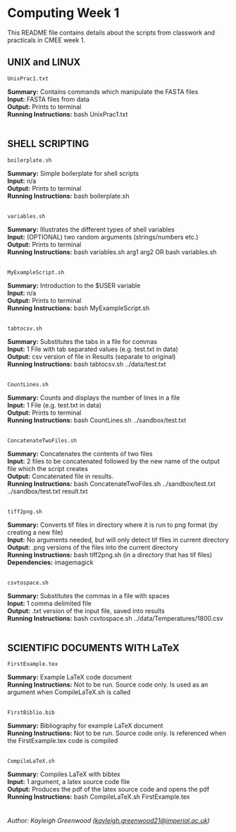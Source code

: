 # Computing Week 1

This README file contains details about the scripts from classwork and practicals in CMEE week 1.

## UNIX and LINUX

    UnixPrac1.txt

**Summary:** Contains commands which manipulate the FASTA files <br />
**Input:** FASTA files from data <br />
**Output:** Prints to terminal <br />
**Running Instructions:** bash UnixPrac1.txt <br /><br />
    
## SHELL SCRIPTING

	boilerplate.sh

**Summary:** Simple boilerplate for shell scripts <br />
**Input:** n/a <br />
**Output:** Prints to terminal <br />
**Running Instructions:** bash boilerplate.sh <br /><br />


	variables.sh

**Summary:** Illustrates the different types of shell variables <br />
**Input:** (OPTIONAL) two random arguments (strings/numbers etc.) <br />
**Output:** Prints to terminal <br />
**Running Instructions:** bash variables.sh arg1 arg2 OR bash variables.sh <br /><br />


	MyExampleScript.sh

**Summary:** Introduction to the $USER variable <br />
**Input:** n/a<br />
**Output:** Prints to terminal<br />
**Running Instructions:** bash MyExampleScript.sh<br /><br />



	tabtocsv.sh

**Summary:** Substitutes the tabs in a file for commas<br />
**Input:** 1 File with tab separated values (e.g. test.txt in data)<br />
**Output:** csv version of file in Results (separate to original)<br />
**Running Instructions:** bash tabtocsv.sh ../data/test.txt<br /><br />



	CountLines.sh

**Summary:** Counts and displays the number of lines in a file<br />
**Input:** 1 File (e.g. test.txt in data)<br />
**Output:** Prints to terminal<br />
**Running Instructions:** bash CountLines.sh ../sandbox/test.txt<br /><br />


	ConcatenateTwoFiles.sh

**Summary:** Concatenates the contents of two files<br />
**Input:** 2 files to be concatenated followed by the new name of the output file which the script creates<br />
**Output:** Concatenated file in results.<br />
**Running Instructions:** bash ConcatenateTwoFiles.sh ../sandbox/test.txt ../sandbox/test.txt result.txt<br /><br />


	tiff2png.sh

**Summary:** Converts tif files in directory where it is run to png format (by creating a new file)<br />
**Input:** No arguments needed, but will only detect tif files in current directory<br />
**Output:** .png versions of the files into the current directory<br />
**Running Instructions:** bash tiff2png.sh (in a directory that has tif files)<br />
**Dependencies:** imagemagick<br /><br />



	csvtospace.sh

**Summary:** Substitutes the commas in a file with spaces<br />
**Input:** 1 comma delimited file<br />
**Output:** .txt version of the input file, saved into results<br />
**Running Instructions:** bash csvtospace.sh ../data/Temperatures/1800.csv<br /><br />

## SCIENTIFIC DOCUMENTS WITH LaTeX

	FirstExample.tex

**Summary:** Example LaTeX code document<br />
**Running Instructions:** Not to be run. Source code only. Is used as an argument when CompileLaTeX.sh is called<br /><br />


	FirstBiblio.bib

**Summary:** Bibliography for example LaTeX document<br />
**Running Instructions:** Not to be run. Source code only. Is referenced when the FirstExample.tex code is compiled<br /><br />


	CompileLaTeX.sh

**Summary:** Compiles LaTeX with bibtex<br />
**Input:** 1 argument, a latex source code file<br />
**Output:** Produces the pdf of the latex source code and opens the pdf<br />
**Running Instructions:** bash CompileLaTeX.sh FirstExample.tex<br /><br />


###### Author: Kayleigh Greenwood (kayleigh.greenwood21@imperial.ac.uk)